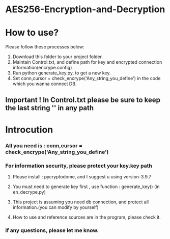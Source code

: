 # AES256-Encryption-and-Decryption

# How to use?
Please follow these processes below:
1. Download this folder to your project folder.
2. Maintain Control.txt, and define path for key and encrypted connection information(encrype.config)
3. Run python generate_key.py, to get a new key.
4. Set conn,cursor = check_encrype('Any_string_you_define') in the code which you wanna connect DB.
## Important ! In Control.txt please be sure to keep the last string '\' in any path

# Introcution
### All you need is : conn,cursor = check_encrype('Any_string_you_define')
### For information security, please protect your key.key path

1. Please install : pycryptodome, and I suggest u using version-3.9.7

2. You must need to generate key first , use function : generate_key() (in en_decrype.py)

3. This project is assuming you need db connection, and protect all information.(you can modify by yourself)

4. How to use and reference sources are in the program, please check it.

### if any questions, please let me know.
